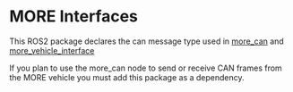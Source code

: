 # MORE Interfaces

This ROS2 package declares the can message type used in [more_can](https://github.com/MOREVehicle/more_can)
 and [more_vehicle_interface](https://github.com/MOREVehicle/more_vehicle_interface)

If you plan to use the more_can node to send or receive CAN frames from the MORE vehicle you must add this package as a dependency.
